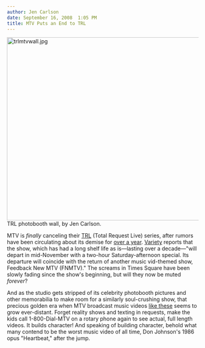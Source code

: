 ```yaml
---
author: Jen Carlson
date: September 16, 2008  1:05 PM
title: MTV Puts an End to TRL
---
```


<p><img alt="trlmtvwall.jpg" src="https://web.archive.org/web/20111105195121im_/http://gothamist.com/attachments/arts_jen/trlmtvwall.jpg" width="640" height="480"><br>
<span class="photo_caption">TRL photobooth wall, by Jen Carlson.</span></p>

<p>MTV is <em>finally</em> canceling their <a href="https://web.archive.org/web/20111105195121/http://www.mtv.com/ontv/dyn/trl/series.jhtml">TRL</a> (Total Request Live) series, after rumors have been circulating about its demise for <a href="https://web.archive.org/web/20111105195121/http://gothamist.com/2007/02/14/time_square_wit.php">over a year</a>. <a href="https://web.archive.org/web/20111105195121/http://www.variety.com/article/VR1117992211.html?categoryid=14&amp;cs=1">Variety</a> reports that the show, which has had a long shelf life as is&#x2014;lasting over a decade&#x2014;&quot;will depart in mid-November with a two-hour Saturday-afternoon special. Its departure will coincide with the return of another music vid-themed show, Feedback New MTV (FNMTV).&quot; The screams in Times Square have been slowly fading since the show&apos;s beginning, but will they now be muted <em>forever</em>?</p>

<p>And as the studio gets stripped of its celebrity photobooth pictures and other memorabilia to make room for a similarly soul-crushing show, that precious golden era when MTV broadcast music videos <a href="https://web.archive.org/web/20111105195121/http://www.inthe00s.com/archive/membersonly/smf/1083828642.shtml">like these</a> seems to grow ever-distant. Forget reality shows and texting in requests, make the kids call 1-800-Dial-MTV on a rotary phone again to see actual, full length videos. It builds character! And speaking of building character, behold what many contend to be the worst music video of all time, Don Johnson&apos;s 1986 opus &quot;Heartbeat,&quot; after the jump.</p>